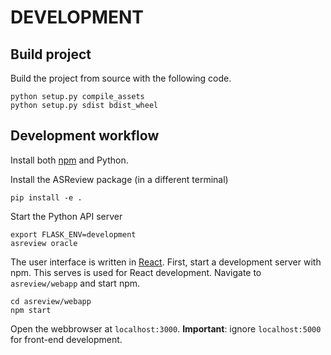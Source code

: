 # DEVELOPMENT

## Build project

Build the project from source with the following code.

```
python setup.py compile_assets
python setup.py sdist bdist_wheel
```

## Development workflow

Install both [npm](https://www.npmjs.com/get-npm) and Python. 

Install the ASReview package (in a different terminal)

```
pip install -e .
```

Start the Python API server

```
export FLASK_ENV=development
asreview oracle
```

The user interface is written in [React](https://reactjs.org/). First, start a development server with npm. This serves is used for React development. Navigate to `asreview/webapp` and start npm.

```
cd asreview/webapp
npm start
```



Open the webbrowser at `localhost:3000`. **Important**: ignore `localhost:5000` for front-end development. 
